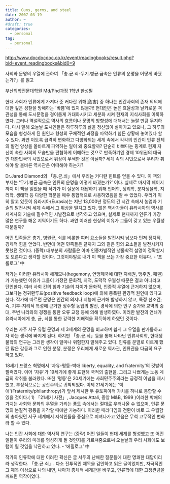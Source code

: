 ```yaml
---
title: Guns, germs, and steel
date: 2007-03-19
author: ~
#draft: true
categories:
  - personal
tag:
  - personal
---
```




http://www.docdocdoc.co.kr/event/readingbooks/result.php?bid=event_readingbooks&bid0=9

사회와 문명의 우열에 관하여
「총․균․쇠-무기․병균․금속은 인류의 운명을 어떻게 바꿨는가?」를 읽고

부산의학전문대학원 Md/Phd과정 1학년 한성필

현대 사회가 인류에게 가져다 준 커다란 위해[危害] 중 하나는 인간사회의 존재 의의에 대한 깊은 성찰을 방해하는 '바쁨'에 있지 않을까! 현대인은 높은 효율성과 날카로운 객관성을 통해 도시문명을 경이롭게 거대화시키고 세분화 시켜 현재의 지식사회를 이룩하였다. 그러나 역설적으로 역사의 흐름이나 문명의 방향성에 대해서는 놀랄 만큼 무지하다. 다시 말해 오늘날 도시인들은 하루하루의 삶을 정신없이 살아가고 있으나, 그 하루의 모습을 형성하게 된 원인과 형성의 구체적인 과정을 파악하기 힘든 상황에 놓여있다 할 수 있다. 과연 이토록 급격히 변화하고 다양화되는 세계 속에서 각각의 인간이 인류 전체의 발전 양상을 올바르게 파악하는 일이 왜 중요할까? 단순히 바쁘다는 핑계로 현재 자신이 속한 사회의 모습만을 편협하게 이해하는 것으로 만족하기엔 경제 10위권의 대국인 대한민국의 시민으로서 위상이 무색한 것은 아닐까? 세계 속의 시민으로서 우리가 취해야 할 올바른 역사관은 어떠해야 하는가?

Dr.Jared Diamond의 「총․균․쇠」에서 우리는 커다란 힌트를 얻을 수 있다. 이 책의 부제는 ‘무기․병균․금속은 인류의 운명을 어떻게 바꿨는가?’ 이다. 실제로 마지막 페이지까지 이 책을 읽었을 때 작가가 이 질문에 대답하기 위해 언어학, 생리학, 분자생물학, 지리학, 생태학 등 다양한 학문을 매우 통합적으로 사용하였음을 알 수 있었다. 우리가 익히 알고 있듯이 유라시아(Eurasia)는 지난 13,000년 정도의 긴 시간 속에서 농업과 기술의 발전시켜 세계 속에서 그 위상을 떨치고 있다. 많은 역사가들이 유라시아의 역사를 세계사의 기술에 필수적인 시발점으로 생각하고 있으며, 실제로 현재까지 인류가 가장 많은 연구를 해온 지역이기도 하다. 과연 이러한 현상의 이유가 그들이 갖고 있는 우월성 때문일까?

어떤 민족들은 총기, 병원균, 쇠를 비롯한 여러 요소들을 발전시켜 남보다 먼저 정치적, 경제적 힘을 얻었다. 반면에 어떤 민족들은 끝까지 그와 같은 힘의 요소들을 발전시키지 못했던 것이다. (중략) 대부분의 사람들은 아마 인종차별적인 생물학적 설명이 정확할지도 모른다고 생각할 것이다. 그것이야말로 내가 이 책을 쓰는 가장 중요한 이유다. - ‘프롤로그’ 中

작가는 이러한 유라시아 헤게모니(hegemony, 연맹제국에 대한 지배권, 맹주권, 패권)가 가능했던 이유가 그들이 가졌던 문화적, 지적, 도덕적 우월성 때문은 결코 아니라고 단언한다. 여러 사회 간의 힘과 기술의 차이가 문화적, 인종적 우열에 근거하지 않으며, 그보다는 정귀환루프(positive feedback loop)에 의해 증폭된 환경적 원인에 있다고 한다. 작가에 따르면 문명은 인간의 의지나 지능에 근거해 발생하지 않고, 특정 선조건; 즉, 기후-지리적 특성에 근거한 정주형 농업의 발전, 경작에 의한 인구 증가와 교역의 증대, 주변 나라와의 경쟁을 통한 오류 교정 등에 의해 발생하였다. 이러한 발전의 연쇄가 유라시아에게 총, 균, 쇠를 통한 강력한 지배력을 획득하게 하였던 것이다.

우리는 자주 서구 유럽 문명과 제 3세계의 문명을 비교하며 쉽게 그 우열을 판가름하고자 하는 생각에 빠지게 된다. 하지만 「총․균․쇠」등을 통해 나타난 인류사회학, 현대생물학의 연구는 그러한 생각이 얼마나 위험한지 말해주고 있다. 인류를 분열로 이르게 했던 많은 갈등과 그로 인한 분쟁, 분쟁은 우리에게 새로운 역사관, 인류관을 다급히 요구하고 있다.

18세기 프랑스 혁명에서 '자유-평등-박애 liberty, equality, and fraternity'의 깃발이 펄럭였다. 이어 '자유'가  19세기에 좋게 표현해 국적의 출현을, 그리고 나쁘게는 노동 계급의 착취를 불러왔다. 또한 '평등'은 20세기에는 사회민주주의라는 긍정적 이념을 제시했고, 부정적으로는 공산주의로 귀착되었다. 이제 21세기에는 '박애'(Fraternity/philanthropy)가 앞서 제시한 두 유토피아적 가치를 하나로 통합할 수 있을 것이다.( 1) 「21세기 사전」, Jacques Attali, 중앙 M&B, 1999 )이러한 박애의 가치는 사회와 문화의 우열을 가리는 풍토 속에서는 절대로 우러나올 수 없으며, 인류 문명의 본질적 평등을 자각할 때에만 가능하다. 이러한 패러다임의 전환이 바로 그 우월함의 총아였던 서구 세계에서 지식인들을 중심으로 퍼져나가고 있음은 무척 고무적인 변화라 할 수 있다.

나는 인간 사회에 대한 역사적 연구는 (중략) 어떤 일들이 현대 세계를 형성했고 또 어떤 일들이 우리의 미래를 형성하게 될 것인지를 가르쳐줌으로써 오늘날의 우리 사회에도 보탬이 될 것임을 낙관하고 있다. - ‘에필로그’ 中

작가의 인류학에 대한 이러한 확신은 글 서두의 난해한 질문들에 대한 명쾌한 대답이리라 생각한다. 「총․균․쇠」. 다소 전투적인 제목을 감안하고 읽은 글이었지만, 자극적인 그 제목 이상으로 나의 내면, 나아가 총체적 세계관을 바꾸고, 인류학에 대한 고정관념을 깨뜨린 역작이었다.


 






